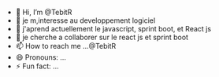 - 👋 Hi, I’m @TebitR
- 👀 je m,interesse  au developpement logiciel
- 🌱 j'aprend actuellement le javascript, sprint boot, et React js
- 💞️ je cherche a collaborer sur le react js et sprint boot
- 📫 How to reach me ...@TebitR
- 😄 Pronouns: ...
- ⚡ Fun fact: ...

<!---
TebitR/TebitR is a ✨ special ✨ repository because its `README.md` (this file) appears on your GitHub profile.
You can click the Preview link to take a look at your changes.
--->
